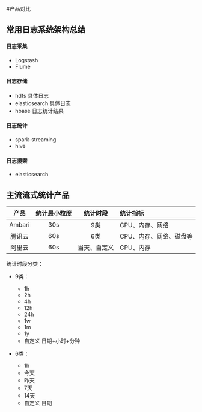 #产品对比
## 常用日志系统架构总结

#### 日志采集  
- Logstash
- Flume  
#### 日志存储
- hdfs 具体日志
- elasticsearch 具体日志
- hbase 日志统计结果

#### 日志统计
- spark-streaming
- hive

#### 日志搜索
- elasticsearch

## 主流流式统计产品
|   产品    |     统计最小粒度  |   统计时段    |   统计指标    |
|:---------:|:---------------:|:------------:|:------------|
|   Ambari |    30s          |     9类      | CPU、内存、网络 |
|   腾讯云  |    60s          |     6类      | CPU、内存、网络、磁盘等 |
|   阿里云  |    60s          | 当天、自定义  | CPU、内存      |

统计时段分类：
- 9类：
    - 1h
    - 2h
    - 4h
    - 12h
    - 24h
    - 1w
    - 1m
    - 1y
    - 自定义 日期+小时+分钟  
    
- 6类：
    - 1h
    - 今天
    - 昨天
    - 7天
    - 14天
    - 自定义 日期 


